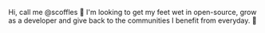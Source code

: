 Hi, call me @scoffles 👋
I'm looking to get my feet wet in open-source, grow as a developer and give back to the communities I benefit from everyday. 🌱

<!---
scoffles/scoffles is a ✨ special ✨ repository because its `README.md` (this file) appears on your GitHub profile.
You can click the Preview link to take a look at your changes.
--->
